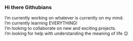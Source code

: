 ### Hi there Githubians 
I’m currently working on whatever is currently on my mind.  
I’m currently learning EVERYTHING!  
I’m looking to collaborate on new and exciting projects.  
I’m looking for help with understanding the meaning of life :wink:  

<!--
**wvelting1/wvelting1** is a ✨ _special_ ✨ repository because its `README.md` (this file) appears on your GitHub profile.

-->
